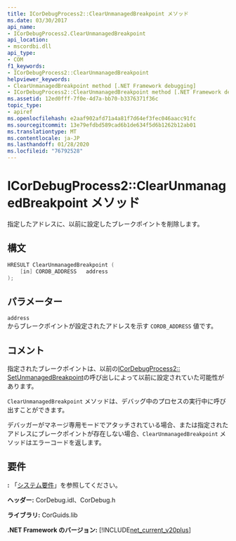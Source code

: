 ```yaml
---
title: ICorDebugProcess2::ClearUnmanagedBreakpoint メソッド
ms.date: 03/30/2017
api_name:
- ICorDebugProcess2.ClearUnmanagedBreakpoint
api_location:
- mscordbi.dll
api_type:
- COM
f1_keywords:
- ICorDebugProcess2::ClearUnmanagedBreakpoint
helpviewer_keywords:
- ClearUnmanagedBreakpoint method [.NET Framework debugging]
- ICorDebugProcess2::ClearUnmanagedBreakpoint method [.NET Framework debugging]
ms.assetid: 12ed0fff-7f0e-4d7a-bb70-b3376371f36c
topic_type:
- apiref
ms.openlocfilehash: e2aaf902afd71a4a81f7d64ef3fec046aacc91fc
ms.sourcegitcommit: 13e79efdbd589cad6b1de634f5d6b1262b12ab01
ms.translationtype: MT
ms.contentlocale: ja-JP
ms.lasthandoff: 01/28/2020
ms.locfileid: "76792528"
---
```

# <a name="icordebugprocess2clearunmanagedbreakpoint-method"></a>ICorDebugProcess2::ClearUnmanagedBreakpoint メソッド
指定したアドレスに、以前に設定したブレークポイントを削除します。  
  
## <a name="syntax"></a>構文  
  
```cpp  
HRESULT ClearUnmanagedBreakpoint (  
    [in] CORDB_ADDRESS   address  
);  
```  
  
## <a name="parameters"></a>パラメーター  
 `address`  
 からブレークポイントが設定されたアドレスを示す `CORDB_ADDRESS` 値です。  
  
## <a name="remarks"></a>コメント  
 指定されたブレークポイントは、以前の[ICorDebugProcess2:: SetUnmanagedBreakpoint](icordebugprocess2-setunmanagedbreakpoint-method.md)の呼び出しによって以前に設定されていた可能性があります。  
  
 `ClearUnmanagedBreakpoint` メソッドは、デバッグ中のプロセスの実行中に呼び出すことができます。  
  
 デバッガーがマネージ専用モードでアタッチされている場合、または指定されたアドレスにブレークポイントが存在しない場合、`ClearUnmanagedBreakpoint` メソッドはエラーコードを返します。  
  
## <a name="requirements"></a>要件  
 **:** 「[システム要件](../../../../docs/framework/get-started/system-requirements.md)」を参照してください。  
  
 **ヘッダー:** CorDebug.idl、CorDebug.h  
  
 **ライブラリ:** CorGuids.lib  
  
 **.NET Framework のバージョン:** [!INCLUDE[net_current_v20plus](../../../../includes/net-current-v20plus-md.md)]
